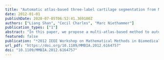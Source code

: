 ```yaml
---
title: "Automatic atlas-based three-label cartilage segmentation from MR knee images"
date: 2012-01-01
publishDate: 2020-07-05T06:52:41.369100Z
authors: ["Liang Shan", "Cecil Charles", "Marc Niethammer"]
publication_types: ["1"]
abstract: "In this paper, we propose a multi-atlas-based method to automatically segment the femoral and tibial cartilage from T1 weighted magnetic resonance (MR) knee images. The segmentation result is a joint decision of the spatial priors from a multi-atlas registration and the local likelihoods within a Bayesian framework. The cartilage likelihoods are obtained from a probabilistic k nearest neighbor classification. Validation results on 18 knee MR images against the manual expert segmentations from a dataset acquired for osteoarthritis research show good performance for the segmentation of femoral and tibial cartilage (mean Dice similarity coefficient of 75.2% and 81.7% respectively)."
featured: false
publication: "*2012 IEEE Workshop on Mathematical Methods in Biomedical Image Analysis, MMBIA 2012, Breckenridge, CO, USA, January 9-10, 2012*"
url_pdf: "https://doi.org/10.1109/MMBIA.2012.6164757"
doi: "10.1109/MMBIA.2012.6164757"
---
```


